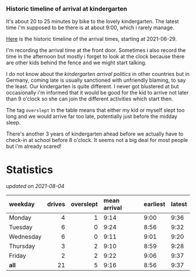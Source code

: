 ### Historic timeline of arrival at kindergarten

It's about 20 to 25 minutes by bike to the lovely kindergarten. 
The latest time i'm supposed to be there is at about 9:00, 
which i rarely manage. 

[Here](times.csv) is the historic timeline of the arrival times, starting
at 2021-06-29.

I'm recording the arrival time at the front door. Sometimes i 
also record the time in the afternoon but mostly i forget
to look at the clock because there are other kids 
behind the fence and we might start talking.

I do not know about the *kindergarten arrival politics* in other
countries but in Germany, coming late is usually sanctioned 
with unfriendly blaming, to say the least. Our kindergarten is quite
different. I never got blustered at but occasionally i'm informed
that it would be good for the kid to arrive not later than 9 o'clock
so she can join the different activities which start then. 

The tag `overslept` in the table means that either my kid or myself
slept too long and we would arrive far too late, potentially just
before the midday sleep.

There's another 3 years of kindergarten ahead before we actually 
have to check-in at school before 8 o'clock. It seems not a big deal
for most people but i'm already scared!


# Statistics

*updated on 2021-08-04*

| weekday   |   drives |   overslept | mean arrival   | earliest   | latest   |
|:----------|---------:|------------:|:---------------|:-----------|:---------|
| Monday    |        4 |           1 | 9:14           | 9:00       | 9:36     |
| Tuesday   |        6 |           0 | 9:24           | 8:56       | 9:32     |
| Wednesday |        6 |           0 | 9:11           | 9:01       | 9:20     |
| Thursday  |        3 |           2 | 9:10           | 8:59       | 9:28     |
| Friday    |        2 |           2 | 9:22           | 9:06       | 9:37     |
| **all**   |       21 |           5 | 9:16           | 8:56       | 9:37     |

